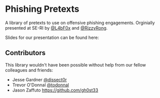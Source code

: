 # Phishing Pretexts
A library of pretexts to use on offensive phishing engagements. Orginially presented at SE-RI by [@L4bF0x](https://twitter.com/L4bf0x) and [@RizzyRong](https://twitter.com/RizzyRong).

Slides for our presentation can be found here: 

## Contributors
This library wouldn't have been possible without help from our fellow colleagues and friends:
- Jesse Gardner [@dissect0r](https://twitter.com/dissect0r)
- Trevor O'Donnal [@todonnal](https://twitter.com/todonnal)
- Jason Zaffuto https://github.com/gh0st33
